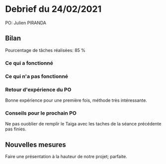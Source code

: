 # Debrief du 24/02/2021

PO: Julien PIRANDA

## Bilan

Pourcentage de tâches réalisées: 85 %

### Ce qui a fonctionné



### Ce qui n'a pas fonctionné


### Retour d'expérience du PO

Bonne expérience pour une première fois, méthode très intéressante.

### Conseils pour le prochain PO

Ne pas ouoblier de remplir le Taiga avec les taches de la séance précédente pas finies. 

## Nouvelles mesures

Faire une présentation à la hauteur de notre projet; parfaite.
